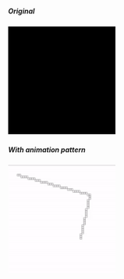 ##### Original
<img src="original.gif" alt="original" width="220"/>

##### With animation pattern
<img src="animation.gif" alt="animation" width="220"/>
